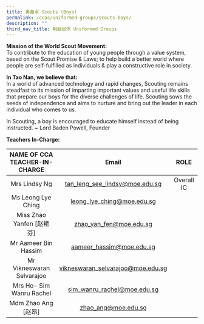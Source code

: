 ```yaml
---
title: 男童军 Scouts (Boys)
permalink: /ccas/uniformed-groups/scouts-boys/
description: ""
third_nav_title: 制服团体 Uniformed Groups
---
```

**Mission of the World Scout Movement:** <br>
To contribute to the education of young people through a value system, based on the Scout Promise &amp; Laws; to help build a better world where people are self-fulfilled as individuals &amp; play a constructive role in society.

**In Tao Nan, we believe that:** <br>
In a world of advanced technology and rapid changes, Scouting remains steadfast to its mission of imparting important values and useful life skills that prepare our boys for the diverse challenges of life. Scouting sows the seeds of independence and aims to nurture and bring out the leader in each individual who comes to us.

In Scouting, a boy is encouraged to educate himself instead of being instructed. ~ Lord Baden Powell, Founder

**Teachers In-Charge:**

| NAME OF CCA<br>TEACHER-IN-CHARGE |               Email               |    ROLE    |
|:--------------------------------:|:---------------------------------:|:----------:|
|           Mrs Lindsy Ng          |   tan_leng_see_lindsy@moe.edu.sg  | Overall IC |
|        Ms Leong Lye Ching        |     leong_lye_ching@moe.edu.sg    |            |
|     Miss Zhao Yanfen [赵艳芬]    |      zhao_yan_fen@moe.edu.sg      |            |
|       Mr Aameer Bin Hassim       |      aameer_hassim@moe.edu.sg     |            |
|     Mr Vikneswaran Selvarajoo    | vikneswaran_selvarajoo@moe.edu.sg |            |
|     Mrs Ho- Sim Wanru Rachel     |    sim_wanru_rachel@moe.edu.sg    |            |
|        Mdm Zhao Ang [赵昂]       |        zhao_ang@moe.edu.sg        |            |
